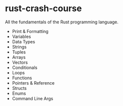 # rust-crash-course

All the fundamentals of the Rust programming language.

- Print & Formatting
- Variables
- Data Types
- Strings
- Tuples
- Arrays
- Vectors
- Conditionals
- Loops
- Functions
- Pointers & Reference
- Structs
- Enums
- Command Line Args
